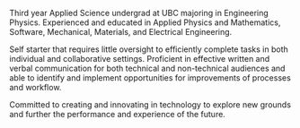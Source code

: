 Third year Applied Science undergrad at UBC majoring in Engineering Physics. Experienced and educated in Applied Physics and Mathematics, Software, Mechanical, Materials, and Electrical Engineering. 

Self starter that requires little oversight to efficiently complete tasks in both individual and collaborative settings. Proficient in effective written and verbal communication for both technical and non-technical audiences and able to identify and implement opportunities for improvements of processes and workflow. 

Committed to creating and innovating in technology to explore new grounds and further the performance and experience of the future.
